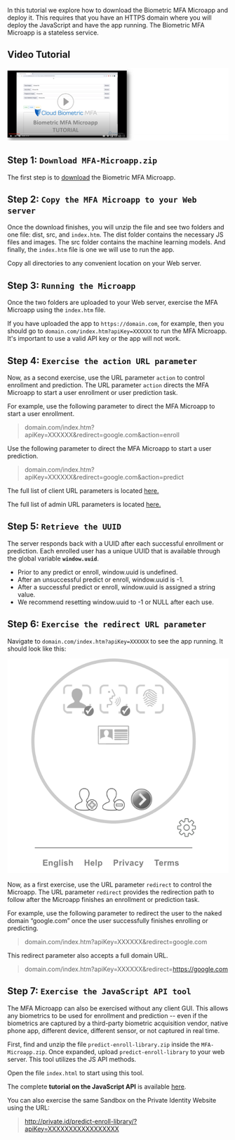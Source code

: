 In this tutorial we explore how to download the Biometric MFA Microapp and deploy it. This requires that you have an HTTPS domain where you will deploy the JavaScript and have the app running.  The Biometric MFA Microapp is a stateless service.  

## Video Tutorial
[![Video Tutorial on Biometric MFA Microapp](https://github.com/openinfer/PrivateIdentity/blob/master/images/cbmfa%20Microapp%20Tutorial%20Video%201.png)](https://youtu.be/3NOQQXazjno "Quick Tutorial on the Cloud Biometric MFA Microapp")

## Step 1: `Download MFA-Microapp.zip`

The first step is to [download](http://private.id/MFA-Microapp.zip) the Biometric MFA Microapp. 

## Step 2:  `Copy the MFA Microapp to your Web server`
Once the download finishes, you will unzip the file and see two folders and one file: dist, src, and `index.htm`. The dist folder contains the necessary JS files and images. The src folder contains the machine learning models. And finally, the `index.htm` file is one we will use to run the app.

Copy all directories to any convenient location on your Web server. 

## Step 3:  `Running the Microapp`

Once the two folders are uploaded to your Web server, exercise the MFA Microapp using the `index.htm` file. 

If you have uploaded the app to `https://domain.com`, for example, then you should go to `domain.com/index.htm?apiKey=XXXXXX` to run the MFA Microapp. It's important to use a valid API key or the app will not work.

## Step 4:  `Exercise the action URL parameter`
Now, as a second exercise, use the URL parameter `action` to control enrollment and prediction. The URL parameter `action` directs the MFA Microapp to start a user enrollment or user prediction task. 

For example, use the following parameter to direct the MFA Microapp to start a user enrollment. 
> domain.com/index.htm?apiKey=XXXXXX&redirect=google.com&action=enroll

Use the following parameter to direct the MFA Microapp to start a user prediction. 
> domain.com/index.htm?apiKey=XXXXXX&redirect=google.com&action=predict

The full list of client URL parameters is located [here.](https://github.com/openinfer/PrivateIdentity/wiki/Client-URL-Parameters) 

The full list of admin URL parameters is located [here.](https://github.com/openinfer/PrivateIdentity/wiki/Admin-URL-Parameters) 

## Step 5:  `Retrieve the UUID` 

The server responds back with a UUID after each successful enrollment or prediction. Each enrolled user has a unique UUID that is available through the global variable <b>`window.uuid`</b>.  

* Prior to any predict or enroll, window.uuid is undefined.
* After an unsuccessful predict or enroll, window.uuid is -1.
* After a successful predict or enroll, window.uuid is assigned a string value. 
* We recommend resetting window.uuid to -1 or NULL after each use.  

## Step 6:  `Exercise the redirect URL parameter`

Navigate to `domain.com/index.htm?apiKey=XXXXXX` to see the app running. 
It should look like this:

![](https://github.com/openinfer/PrivateIdentity/blob/master/images/Screen%20Shot%202020-09-29%20at%206.40.11%20PM.png)

Now, as a first exercise, use the URL parameter `redirect` to control the Microapp. The URL parameter `redirect` provides the redirection path to follow after the Microapp finishes an enrollment or prediction task. 

For example, use the following parameter to redirect the user to the naked domain “google.com” once the user successfully finishes enrolling or predicting. 
> domain.com/index.htm?apiKey=XXXXXX&redirect=google.com 

This redirect parameter also accepts a full domain URL. 
> domain.com/index.htm?apiKey=XXXXXX&redirect=https://google.com

## Step 7:  `Exercise the JavaScript API tool`

The MFA Microapp can also be exercised without any client GUI. This allows any biometrics to be used for enrollment and prediction -- even if the biometrics are captured by a third-party biometric acquisition vendor, native phone app, different device, different sensor, or not captured in real time.   

First, find and unzip the file `predict-enroll-library.zip` inside the `MFA-Microapp.zip`.  Once expanded, upload `predict-enroll-library` to your web server. This tool utilizes the JS API methods. 

Open the file `index.html` to start using this tool. 

The complete **tutorial on the JavaScript API** is available [here](https://github.com/openinfer/PrivateIdentity/wiki/JavaScript-API). 

You can also exercise the same Sandbox on the Private Identity Website using the URL:
> http://private.id/predict-enroll-library/?apiKey=XXXXXXXXXXXXXXXXX
 

